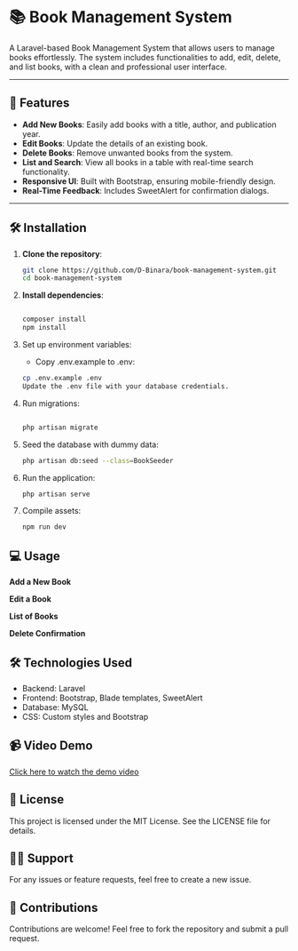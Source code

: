 # 📚 Book Management System

A Laravel-based Book Management System that allows users to manage books effortlessly. The system includes
functionalities to add, edit, delete, and list books, with a clean and professional user interface.

---

## 🔧 Features

- **Add New Books**: Easily add books with a title, author, and publication year.
- **Edit Books**: Update the details of an existing book.
- **Delete Books**: Remove unwanted books from the system.
- **List and Search**: View all books in a table with real-time search functionality.
- **Responsive UI**: Built with Bootstrap, ensuring mobile-friendly design.
- **Real-Time Feedback**: Includes SweetAlert for confirmation dialogs.

---

## 🛠️ Installation

1. **Clone the repository**:
   ```bash
   git clone https://github.com/D-Binara/book-management-system.git
   cd book-management-system

2. **Install dependencies**:
   ```bash

   composer install
   npm install

3. Set up environment variables:

   - Copy .env.example to .env:
    ```bash
   cp .env.example .env
   Update the .env file with your database credentials.

4. Run migrations:

    ```bash

    php artisan migrate

5. Seed the database with dummy data:

    ```bash
    php artisan db:seed --class=BookSeeder

6. Run the application:

    ```bash
    php artisan serve

7. Compile assets:

    ```bash
    npm run dev

## 💻 Usage

**Add a New Book**

**Edit a Book**

**List of Books**

**Delete Confirmation**

## 🛠️ Technologies Used
- Backend: Laravel
- Frontend: Bootstrap, Blade templates, SweetAlert
- Database: MySQL
- CSS: Custom styles and Bootstrap

## 📹 Video Demo
[Click here to watch the demo video](demo.mp4)


## 📄 License
This project is licensed under the MIT License. See the LICENSE file for details.

## 🙋‍♂️ Support
For any issues or feature requests, feel free to create a new issue.

## 🎉 Contributions
Contributions are welcome! Feel free to fork the repository and submit a pull request.
